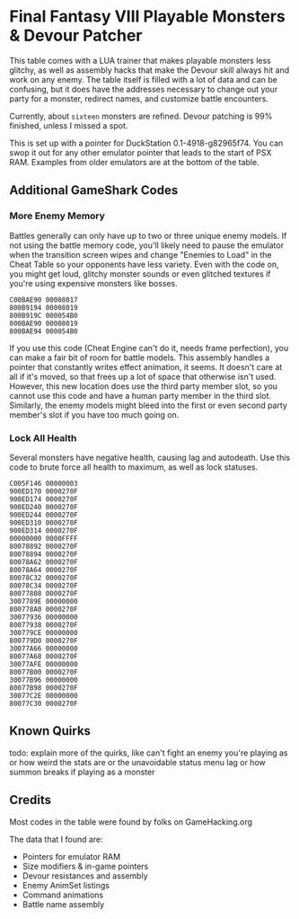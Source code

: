 # Final Fantasy VIII Playable Monsters & Devour Patcher

This table comes with a LUA trainer that makes playable monsters less glitchy, as well as assembly hacks that make the Devour skill always hit and work on any enemy. The table itself is filled with a lot of data and can be confusing, but it does have the addresses necessary to change out your party for a monster, redirect names, and customize battle encounters.

Currently, about ``sixteen`` monsters are refined. Devour patching is 99% finished, unless I missed a spot.

This is set up with a pointer for DuckStation 0.1-4918-g82965f74. You can swop it out for any other emulator pointer that leads to the start of PSX RAM. Examples from older emulators are at the bottom of the table.

## Additional GameShark Codes

### More Enemy Memory

Battles generally can only have up to two or three unique enemy models. If not using the battle memory code, you'll likely need to pause the emulator when the transition screen wipes and change "Enemies to Load" in the Cheat Table so your opponents have less variety. Even with the code on, you might get loud, glitchy monster sounds or even glitched textures if you're using expensive monsters like bosses.

```
C00BAE90 00008017
800B9194 00008019
800B919C 000054B0
800BAE90 00008019
800BAE94 000054B0
```

If you use this code (Cheat Engine can't do it, needs frame perfection), you can make a fair bit of room for battle models. This assembly handles a pointer that constantly writes effect animation, it seems. It doesn't care at all if it's moved, so that frees up a lot of space that otherwise isn't used. However, this new location does use the third party member slot, so you cannot use this code and have a human party member in the third slot. Similarly, the enemy models might bleed into the first or even second party member's slot if you have too much going on.

### Lock All Health

Several monsters have negative health, causing lag and autodeath. Use this code to brute force all health to maximum, as well as lock statuses.

```
C005F146 00000003
900ED170 0000270F
900ED174 0000270F
900ED240 0000270F
900ED244 0000270F
900ED310 0000270F
900ED314 0000270F
00000000 0000FFFF
80078892 0000270F
80078894 0000270F
80078A62 0000270F
80078A64 0000270F
80078C32 0000270F
80078C34 0000270F
80077808 0000270F
3007789E 00000000
800778A0 0000270F
30077936 00000000
80077938 0000270F
300779CE 00000000
800779D0 0000270F
30077A66 00000000
80077A68 0000270F
30077AFE 00000000
80077B00 0000270F
30077B96 00000000
80077B98 0000270F
30077C2E 00000000
80077C30 0000270F
```

## Known Quirks

todo: explain more of the quirks, like can't fight an enemy you're playing as or how weird the stats are or the unavoidable status menu lag or how summon breaks if playing as a monster

## Credits

Most codes in the table were found by folks on GameHacking.org

The data that I found are:
- Pointers for emulator RAM
- Size modifiers & in-game pointers
- Devour resistances and assembly
- Enemy AnimSet listings
- Command animations
- Battle name assembly

